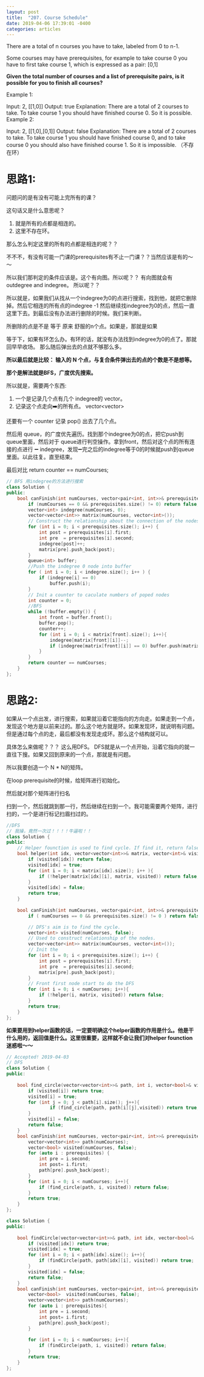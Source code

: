 ```yaml
---
layout: post
title:  "207. Course Schedule"
date: 2019-04-06 17:39:01 -0400
categories: articles
---
```

There are a total of n courses you have to take, labeled from 0 to n-1.

Some courses may have prerequisites, for example to take course 0 you have to first take course 1, which is expressed as a pair: [0,1]

__Given the total number of courses and a list of prerequisite pairs, is it possible for you to finish all courses?__

Example 1:

Input: 2, [[1,0]] 
Output: true
Explanation: There are a total of 2 courses to take. 
             To take course 1 you should have finished course 0. So it is possible.
Example 2:

Input: 2, [[1,0],[0,1]]
Output: false
Explanation: There are a total of 2 courses to take. 
             To take course 1 you should have finished course 0, and to take course 0 you should
             also have finished course 1. So it is impossible. （不存在环）

# 思路1:

问题问的是有没有可能上完所有的课？

这句话又是什么意思呢？ 

1. 就是所有的点都是相连的。
2. 这里不存在环。

那么怎么判定这里的所有的点都是相连的呢？？

不不不，有没有可能一门课的prerequisites有不止一门课？？当然应该是有的～～

所以我们那判定的条件应该是。这个有向图。所以呢？？
有向图就会有 outdegree and indegree。
所以呢？？

所以就是，如果我们从找从一个indegree为0的点进行搜索，找到他，就把它删除掉。然后它相连的所有点的indegree -1
然后继续找indegree为0的点，然后一直这里下去。到最后没有办法进行删除的时候。我们来判断。

所删除的点是不是 等于 原来 舒服的n个点。如果是，那就是如果

等于下，如果有环怎么办。有环的话，就没有办法找到indegree为0的点了。那就回早早收场。
那么随后弹出去的点就不够那么多。

**所以最后就是比较： 输入的 N 个点，与复合条件弹出去的点的个数是不是想等。**

**那个是解法就是BFS，广度优先搜索。**


所以就是，需要两个东西:
1. 一个是记录几个点有几个 indegree的 vector。 
2. 记录这个点走向➡️的所有点。 vector<vector<int>> 

还要有一个 counter 记录 pop() 出去了几个点。

然后用 queue，的广度优先遍历。找到那个indegree为0的点，把它push到queue里面，然后对于
queue进行判空操作。拿到front，然后对这个点的所有连接的点进行 ➖ indegree，发现➖完之后的indegree等于0的时候就push到queue里面。以此往复。直至结束。

最后对比 return counter == numCourses;


```c++
// BFS 用indegree的方法进行搜索
class Solution {
public:
    bool canFinish(int numCourses, vector<pair<int, int>>& prerequisites) {
        if (numCourses == 0 && prerequisites.size() != 0) return false;
        vector<int> indegree(numCourses, 0);
        vector<vector<int>> matrix(numCourses, vector<int>());
        // Construct the relationship about the connection of the nodes.
        for (int i = 0; i < prerequisites.size(); i++) {
            int post = prerequisites[i].first;
            int pre  = prerequisites[i].second;
            indegree[post]++;
            matrix[pre].push_back(post);
        }
        queue<int> buffer;
        //Push the indegree 0 node into buffer
        for ( int i = 0; i < indegree.size(); i++ ) {
            if (indegree[i] == 0)
                buffer.push(i);
        }
        // Init a counter to caculate numbers of poped nodes
        int counter = 0;
        //BFS
        while (!buffer.empty()) {
            int front = buffer.front();
            buffer.pop();
            counter++;
            for (int i = 0; i < matrix[front].size(); i++){
                indegree[matrix[front][i]]--;
                if (indegree[matrix[front][i]] == 0) buffer.push(matrix[front][i]);
            }
        }
        return counter == numCourses;
    }
};
```

# 思路2:
如果从一个点出发，进行搜索，如果就沿着它能指向的方向走。如果走到一个点，发现这个地方是以前来过的。那么这个地方就是环。如果发现环，就说明有问题。
但是通过每个点的走，最后都没有发现走成环。那么这个结构就可以。

具体怎么来做呢？？？ 这么用DFS。
DFS就是从一个点开始，沿着它指向的就一直往下搜。如果又回到原来的一个点，那就是有问题。

所以我要创造一个 N * N的矩阵。

在loop prerequisite的时候，给矩阵进行初始化。

然后就对那个矩阵进行扫名

扫到一个，然后就跳到那一行，然后继续在扫到一个。我可能需要两个矩阵，进行扫的，一个是进行标记扫眉扫过的。

```c++
//DFS
// 我操，竟然一次过！！！！牛逼啦！！
class Solution {
public:
    // Helper founction is used to find cycle. If find it, return false, if not find, return true.
    bool helper(int idx, vector<vector<int>>& matrix, vector<int>& visited){
        if (visited[idx]) return false;
        visited[idx] = true;
        for (int i = 0; i < matrix[idx].size(); i++ ){
            if (!helper(matrix[idx][i], matrix, visited)) return false;
        }
        visited[idx] = false;
        return true;
    }
    
    bool canFinish(int numCourses, vector<pair<int, int>>& prerequisites) {
        if ( numCourses == 0 && prerequisites.size() != 0 ) return false;

        // DFS's aim is to find the cycle.
        vector<int> visited(numCourses, false);
        // Used to construct relationship of the nodes.
        vector<vector<int>> matrix(numCourses, vector<int>());
        // Init the 
        for (int i = 0; i < prerequisites.size(); i++) {
            int post = prerequisites[i].first;
            int pre  = prerequisites[i].second;
            matrix[pre].push_back(post);
        }
        // Front first node start to do the DFS
        for (int i = 0; i < numCourses; i++){
            if (!helper(i, matrix, visited)) return false;
        }
        return true;
    }
};
```

**如果要用到helper函数的话，一定要明确这个helper函数的作用是什么。他是干什么用的，返回值是什么。这里很重要，这样就不会让我们对helper founction迷惑啦～～**


```c++
// Accepted! 2019-04-03
// DFS
class Solution {
public:
    
    bool find_circle(vector<vector<int>>& path, int i, vector<bool>& visited){
        if (visited[i]) return true;
        visited[i] = true;
        for (int j = 0; j < path[i].size(); j++){
                if (find_circle(path, path[i][j],visited)) return true;
        }
        visited[i] = false;
        return false;
    }
    bool canFinish(int numCourses, vector<pair<int, int>>& prerequisites) {
        vector<vector<int>> path(numCourses);
        vector<bool> visited(numCourses, false);
        for (auto i : prerequisites) {
            int pre = i.second;
            int post= i.first;
            path[pre].push_back(post);
        }
        for (int i = 0; i < numCourses; i++){
            if (find_circle(path, i, visited)) return false;
        }
        return true;
    }
};
```
```c++
class Solution {
public:
    
    bool findCircle(vector<vector<int>>& path, int idx, vector<bool>&  visited){
        if (visited[idx]) return true;
        visited[idx] = true;
        for (int i = 0; i < path[idx].size(); i++){
            if (findCircle(path, path[idx][i], visited)) return true;
        }
        visited[idx] = false;
        return false;
    }
    bool canFinish(int numCourses, vector<pair<int, int>>& prerequisites) {
        vector<bool>  visited(numCourses, false);
        vector<vector<int>> path(numCourses);
        for (auto i : prerequisites){
            int pre = i.second;
            int post= i.first;
            path[pre].push_back(post);
        }
        
        for (int i = 0; i < numCourses; i++){
            if (findCircle(path, i, visited)) return false;
        }
        return true;
    }
};
```